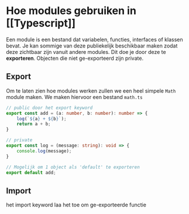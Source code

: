 # Hoe modules gebruiken in [[Typescript]]
Een module is een bestand dat variabelen, functies, interfaces of klassen bevat. Je kan sommige van deze publiekelijk beschikbaar maken zodat deze zichtbaar zijn vanuit andere modules. Dit doe je door deze te **exporteren**. Objecten die niet ge-exporteerd zijn private.

## Export
Om te laten zien hoe modules werken zullen we een heel simpele `Math` module maken. We maken hiervoor een bestand `math.ts`
```ts
// public door het export keyword
export const add = (a: number, b: number): number => {
	log(`${a} + ${b}`);
	return a + b;
}

// private
export const log = (message: string): void => {
	console.log(message);
}

// Mogelijk om 1 object als 'default' te exporteren
export default add;
```

## Import
het import keyword laa het toe om ge-exporteerde functie